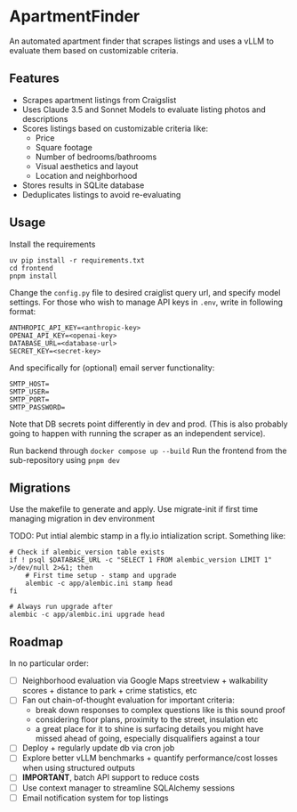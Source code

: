 # ApartmentFinder

An automated apartment finder that scrapes listings and uses a vLLM to evaluate them based on customizable criteria.

## Features

- Scrapes apartment listings from Craigslist
- Uses Claude 3.5 and Sonnet Models to evaluate listing photos and descriptions
- Scores listings based on customizable criteria like:
  - Price
  - Square footage 
  - Number of bedrooms/bathrooms
  - Visual aesthetics and layout
  - Location and neighborhood
- Stores results in SQLite database
- Deduplicates listings to avoid re-evaluating

## Usage
Install the requirements
```
uv pip install -r requirements.txt
cd frontend
pnpm install
```
Change the `config.py` file to desired craiglist query url, and specify model settings. For those who wish to manage API keys in `.env`, write in following format:

```
ANTHROPIC_API_KEY=<anthropic-key>
OPENAI_API_KEY=<openai-key>
DATABASE_URL=<database-url>
SECRET_KEY=<secret-key>
```
And specifically for (optional) email server functionality:

```
SMTP_HOST=
SMTP_USER=
SMTP_PORT=
SMTP_PASSWORD=
```

Note that DB secrets point differently in dev and prod. (This is also probably going to happen with running the
scraper as an independent service). 

Run backend through `docker compose up --build`
Run the frontend from the sub-repository using `pnpm dev`

## Migrations

Use the makefile to generate and apply. Use migrate-init if first time managing migration in dev environment

TODO: Put intial alembic stamp in a fly.io intialization script. Something like:

```
# Check if alembic_version table exists
if ! psql $DATABASE_URL -c "SELECT 1 FROM alembic_version LIMIT 1" >/dev/null 2>&1; then
    # First time setup - stamp and upgrade
    alembic -c app/alembic.ini stamp head
fi

# Always run upgrade after
alembic -c app/alembic.ini upgrade head
```


## Roadmap

In no particular order:
- [ ] Neighborhood evaluation via Google Maps streetview + walkability scores + distance to park + crime statistics, etc
- [ ] Fan out chain-of-thought evaluation for important criteria: 
    - break down responses to complex questions like is this sound proof
    - considering floor plans, proximity to the street, insulation etc
    - a great place for it to shine is surfacing details you might have missed ahead of going, especially disqualifiers against a tour
- [ ] Deploy + regularly update db via cron job
- [ ] Explore better vLLM benchmarks + quantify performance/cost losses when using structured outputs
- [ ] **IMPORTANT**, batch API support to reduce costs
- [ ] Use context manager to streamline SQLAlchemy sessions
- [ ] Email notification system for top listings
